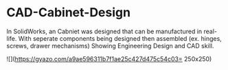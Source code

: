 # CAD-Cabinet-Design

In SolidWorks, an Cabniet was designed that can be manufactured in real-life. With seperate components being designed then assembled (ex. hinges, screws, drawer mechanisms)  Showing Engineering Design and CAD skill.

![](https://gyazo.com/a9ae596311b7f1ae25c427d475c54c03= 250x250)
